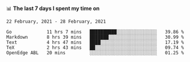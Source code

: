 <!--
### Hi there 👋

- 🤔 I was learning formal verification with Coq formally, but want to **build things** now.
- 😬 I am broadly interested in **computer systems** and **programming languages** (just a beginner 🥺).
- 🤩 (I hope I can) code for fun!

<img src="https://github-readme-stats.vercel.app/api?username=xxchan&show_icons=true&icon_color=0366d6&text_color=24292e&bg_color=ffffff&hide_title=true" />

---
-->


📊 **The last 7 days I spent my time on** 

<!--START_SECTION:waka-->
```text
22 February, 2021 - 28 February, 2021

Go             11 hrs 7 mins   ██████████░░░░░░░░░░░░░░░   39.86 % 
Markdown       8 hrs 39 mins   ███████░░░░░░░░░░░░░░░░░░   30.99 % 
Text           4 hrs 47 mins   ████░░░░░░░░░░░░░░░░░░░░░   17.19 % 
TeX            2 hrs 43 mins   ██░░░░░░░░░░░░░░░░░░░░░░░   09.74 % 
OpenEdge ABL   20 mins         ░░░░░░░░░░░░░░░░░░░░░░░░░   01.25 %
```
<!--END_SECTION:waka-->

<!--
**xxchan/xxchan** is a ✨ _special_ ✨ repository because its `README.md` (this file) appears on your GitHub profile.

Here are some ideas to get you started:

- 🔭 I’m currently working on ...
- 🌱 I’m currently learning ...
- 👯 I’m looking to collaborate on ...
- 🤔 I’m looking for help with ...
- 💬 Ask me about ...
- 📫 How to reach me: ...
- 😄 Pronouns: ...
- ⚡ Fun fact: ...
-->
